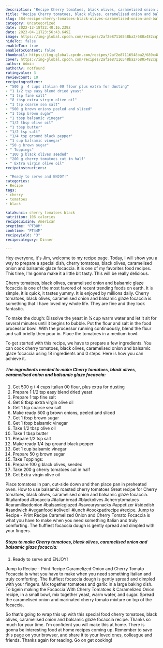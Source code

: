 ```yaml
---
description: "Recipe Cherry tomatoes, black olives, caramelised onion and balsamic glaze focaccia the Very Delicious"
title: "Recipe Cherry tomatoes, black olives, caramelised onion and balsamic glaze focaccia the Very Delicious"
slug: 584-recipe-cherry-tomatoes-black-olives-caramelised-onion-and-balsamic-glaze-focaccia-the-very-delicious
category: Uncategorized
date: 2022-12-18T22:40:16.239Z
date: 2023-04-11T23:56:43.649Z
image: https://img-global.cpcdn.com/recipes/2af2e87116548ba2/680x482cq70/cherry-tomatoes-black-olives-caramelised-onion-and-balsamic-glaze-focaccia-recipe-main-photo.jpg
hideToc: false
enableToc: true
enableTocContent: false
thumbnail: https://img-global.cpcdn.com/recipes/2af2e87116548ba2/680x482cq70/cherry-tomatoes-black-olives-caramelised-onion-and-balsamic-glaze-focaccia-recipe-main-photo.jpg
cover: https://img-global.cpcdn.com/recipes/2af2e87116548ba2/680x482cq70/cherry-tomatoes-black-olives-caramelised-onion-and-balsamic-glaze-focaccia-recipe-main-photo.jpg
author: Admin
authorAv: notfound
ratingvalue: 3
reviewcount: 10
recipeingredient:
- "500 g  4 cups italian 00 flour plus extra for dusting"
- "1 1/2 tsp easy blend dried yeast"
- "1 tsp fine salt"
- "8 tbsp extra virgin olive oil"
- "1 tsp coarse sea salt"
- "500 g brown onions peeled and sliced"
- "1 tbsp brown sugar"
- "1 tbsp balsamic vinegar"
- "1/2 tbsp olive oil"
- "1 tbsp butter"
- "1/2 tsp salt"
- "1/4 tsp ground black pepper"
- "1 cup balsamic vinegar"
- "50 g brown sugar"
- " Toppings"
- "100 g black olives seeded"
- "200 g cherry tomatoes cut in half"
- " Extra virgin olive oil"
recipeinstructions:

- "Ready to serve and ENJOY!"
categories:
- Recipe
tags:
- cherry
- tomatoes
- black

katakunci: cherry tomatoes black 
nutrition: 106 calories
recipecuisine: American
preptime: "PT38M"
cooktime: "PT44M"
recipeyield: "3"
recipecategory: Dinner

---
```



Hey everyone, it's Jim, welcome to my recipe page. Today, I will show you a way to prepare a special dish, cherry tomatoes, black olives, caramelised onion and balsamic glaze focaccia. It is one of my favorites food recipes. This time, I'm gonna make it a little bit tasty. This will be really delicious.

Cherry tomatoes, black olives, caramelised onion and balsamic glaze focaccia is one of the most favored of recent trending foods on earth. It is simple, it is quick, it tastes yummy. It is enjoyed by millions daily. Cherry tomatoes, black olives, caramelised onion and balsamic glaze focaccia is something that I have loved my whole life. They are fine and they look fantastic.

To make the dough: Dissolve the yeast in ¼ cup warm water and let it sit for several minutes until it begins to bubble. Put the flour and salt in the food processor bowl. With the processor running continuously, blend the flour and salt briefly then pour in. Place the tomatoes in a medium bowl.


To get started with this recipe, we have to prepare a few ingredients. You can cook cherry tomatoes, black olives, caramelised onion and balsamic glaze focaccia using 18 ingredients and 0 steps. Here is how you can achieve it.

<!--inarticleads1-->

##### The ingredients needed to make Cherry tomatoes, black olives, caramelised onion and balsamic glaze focaccia:

1. Get 500 g / 4 cups italian 00 flour, plus extra for dusting
1. Prepare 1 1/2 tsp easy blend dried yeast
1. Prepare 1 tsp fine salt
1. Get 8 tbsp extra virgin olive oil
1. Get 1 tsp coarse sea salt
1. Make ready 500 g brown onions, peeled and sliced
1. Get 1 tbsp brown sugar
1. Get 1 tbsp balsamic vinegar
1. Take 1/2 tbsp olive oil
1. Take 1 tbsp butter
1. Prepare 1/2 tsp salt
1. Make ready 1/4 tsp ground black pepper
1. Get 1 cup balsamic vinegar
1. Prepare 50 g brown sugar
1. Take  Toppings:
1. Prepare 100 g black olives, seeded
1. Take 200 g cherry tomatoes cut in half
1. Get  Extra virgin olive oil


Place tomatoes in pan, cut-side down and then place pan in preheated oven. How to use balsamic roasted cherry tomatoes Great recipe for Cherry tomatoes, black olives, caramelised onion and balsamic glaze focaccia. #italianfood #focaccia #italianbread #blackolives #cherrytomatoes #caramilisedonion #balsamicglazed #savourysnacks #appetizer #sidedish #sandwich #veganfood #oliveoil #lunch #cookpadrecipe #recipe. Jump to Recipe - Print Recipe Caramelized Onion and Cherry Tomato Focaccia is what you have to make when you need something Italian and truly comforting. The fluffiest focaccia dough is gently spread and dimpled with your fingers. 

<!--inarticleads2-->

##### Steps to make Cherry tomatoes, black olives, caramelised onion and balsamic glaze focaccia:


1. Ready to serve and ENJOY!

Jump to Recipe - Print Recipe Caramelized Onion and Cherry Tomato Focaccia is what you have to make when you need something Italian and truly comforting. The fluffiest focaccia dough is gently spread and dimpled with your fingers. Mix together tomatoes and garlic in a large baking dish. To bgein making the Focaccia With Cherry Tomatoes &amp; Caramelized Onion recipe, in a small bowl, mix together yeast, warm water, and sugar. Spread the caramelised onion and marinated cherry tomato mixture on top of the focaccia. 

So that's going to wrap this up with this special food cherry tomatoes, black olives, caramelised onion and balsamic glaze focaccia recipe. Thanks so much for your time. I'm confident you will make this at home. There is gonna be interesting food at home recipes coming up. Remember to save this page on your browser, and share it to your loved ones, colleague and friends. Thanks again for reading. Go on get cooking!
